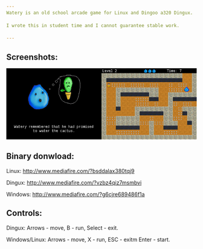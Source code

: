 ```yaml
---
Watery is an old school arcade game for Linux and Dingoo a320 Dingux. 

I wrote this in student time and I cannot guarantee stable work.

---
```


Screenshots:
------------
![watery](https://github.com/surik/watery/raw/master/screen.png)

Binary donwload:
------------
Linux: http://www.mediafire.com/?bsddalax380tqj9

Dingux: http://www.mediafire.com/?vzbz4qiz7msmbvi

Windows: http://www.mediafire.com/?g6cjre689486f1a

Controls:
------------
Dingux: Arrows - move, B - run, Select - exit.
  
Windows/Linux:  Arrows - move, X - run, ESC - exitm Enter - start.
